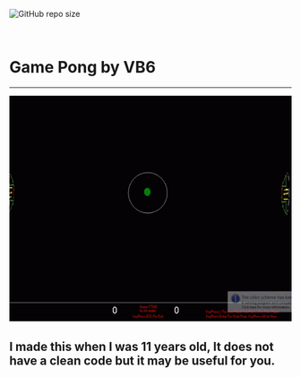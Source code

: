 <p>
<img alt="GitHub repo size" src="https://img.shields.io/github/repo-size/khod-naderi/pong">
</p><br />

# Game Pong by VB6
<hr />
<img src="./media/screen_record.gif" /><br />

## I made this when I was 11 years old, It does not have a clean code but it may be useful for you.

